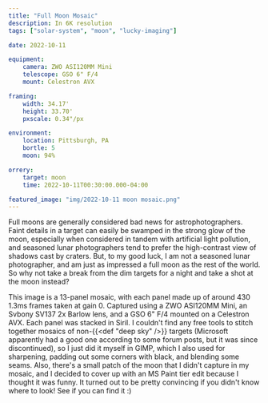 ```yaml
---
title: "Full Moon Mosaic"
description: In 6K resolution
tags: ["solar-system", "moon", "lucky-imaging"]

date: 2022-10-11

equipment:
    camera: ZWO ASI120MM Mini
    telescope: GSO 6" F/4
    mount: Celestron AVX

framing:
    width: 34.17'
    height: 33.70'
    pxscale: 0.34"/px

environment:
    location: Pittsburgh, PA
    bortle: 5
    moon: 94%

orrery:
    target: moon
    time: 2022-10-11T00:30:00.000-04:00

featured_image: "img/2022-10-11 moon mosaic.png"
---
```


Full moons are generally considered bad news for astrophotographers. Faint details in a target can easily be swamped in the strong glow of the moon, especially when considered in tandem with artificial light pollution, and seasoned lunar photographers tend to prefer the high-contrast view of shadows cast by craters. But, to my good luck, I am not a seasoned lunar photographer, and am just as impressed a full moon as the rest of the world. So why not take a break from the dim targets for a night and take a shot at the moon instead?

This image is a 13-panel mosaic, with each panel made up of around 430 1.3ms frames taken at gain 0. Captured using a ZWO ASI120MM Mini, an Svbony SV137 2x Barlow lens, and a GSO 6" F/4 mounted on a Celestron AVX. Each panel was stacked in Siril. I couldn't find any free tools to stitch together mosaics of non-{{<def "deep sky" />}} targets (Microsoft apparently had a good one according to some forum posts, but it was since discontinued), so I just did it myself in GIMP, which I also used for sharpening, padding out some corners with black, and blending some seams. Also, there's a small patch of the moon that I didn't capture in my mosaic, and I decided to cover up with an MS Paint tier edit because I thought it was funny. It turned out to be pretty convincing if you didn't know where to look! See if you can find it :)